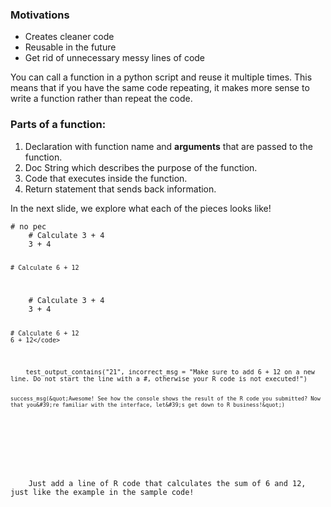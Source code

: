 
### Motivations
- Creates cleaner code
- Reusable in the future
- Get rid of unnecessary messy lines of code

You can call a function in a python script and reuse it multiple times.  This means that if you have the same code repeating, it makes more sense to write a function rather than repeat the code.

### Parts of a function:

1. Declaration with function name and **arguments** that are passed to the function.
2. Doc String which describes the purpose of the function.
3. Code that executes inside the function.
4. Return statement that sends back information.

In the next slide, we explore what each of the pieces looks like!
<div data-datacamp-exercise data-lang="python" data-height="500">
  <code data-type="pre-exercise-code"># no pec</code>
  <code data-type="sample-code">
    # Calculate 3 + 4
    3 + 4

    # Calculate 6 + 12
  </code>
  <code data-type="solution">
    # Calculate 3 + 4
    3 + 4

    # Calculate 6 + 12
    6 + 12</code>
  <code data-type="sct">
    test_output_contains(&quot;21&quot;, incorrect_msg = &quot;Make sure to add 6 + 12 on a new line. Do not start the line with a #, otherwise your R code is not executed!&quot;)

    success_msg(&quot;Awesome! See how the console shows the result of the R code you submitted? Now that you&#39;re familiar with the interface, let&#39;s get down to R business!&quot;)
  </code>

  <div data-type="hint">
    <p>
    Just add a line of R code that calculates the sum of 6 and 12, just like the example in the sample code!
    </p>
  </div>
</div>
